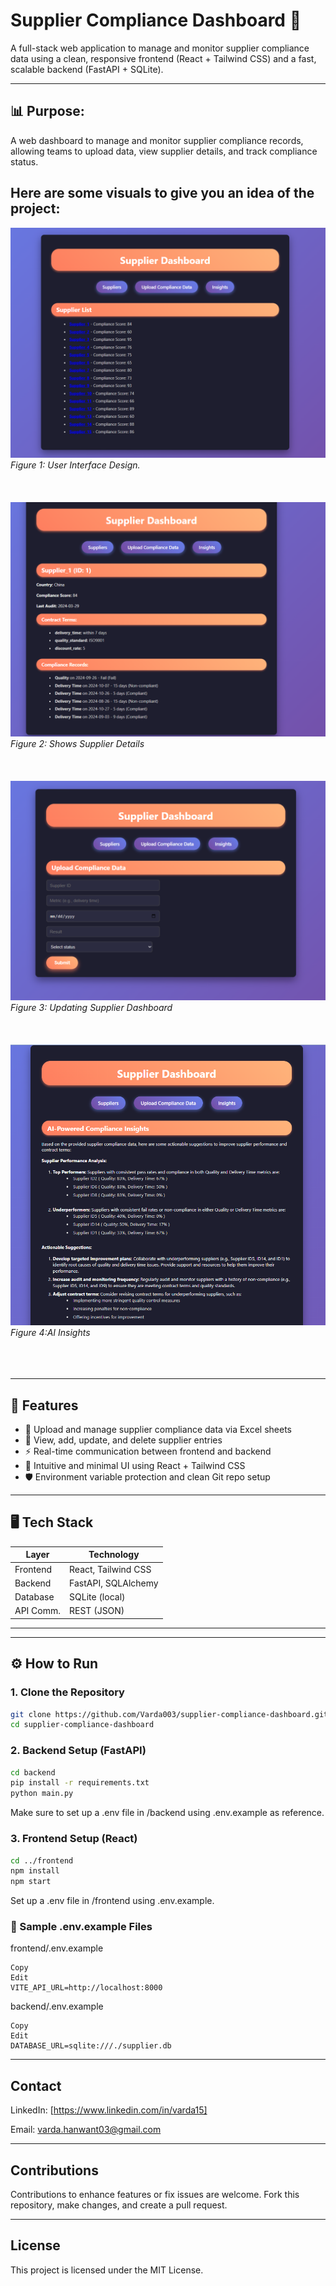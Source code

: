 # Supplier Compliance Dashboard 🚀

A full-stack web application to manage and monitor supplier compliance data using a clean, responsive frontend (React + Tailwind CSS) and a fast, scalable backend (FastAPI + SQLite).

---

## 📊 Purpose:
A web dashboard to manage and monitor supplier compliance records, allowing teams to upload data, view supplier details, and track compliance status.

## Here are some visuals to give you an idea of the project:

![UI Design](assets/img1.png) <!-- Replace with the actual path -->
*Figure 1: User Interface Design.*
<br><br>
<br><br>
![Project Overview](assets/img2.png) <!-- Replace with the actual path -->
*Figure 2: Shows Supplier Details*
<br><br>
<br><br>
![Features Demo](assets/img3.png) <!-- Replace with the actual path -->
*Figure 3: Updating Supplier Dashboard*
<br><br>
<br><br>
![Features Demo](assets/img4.png) <!-- Replace with the actual path -->
*Figure 4:AI Insights*
<br><br>
<br><br>

---

## 🧩 Features

- 📂 Upload and manage supplier compliance data via Excel sheets  
- 🧾 View, add, update, and delete supplier entries  
- ⚡ Real-time communication between frontend and backend  
- 🎨 Intuitive and minimal UI using React + Tailwind CSS  
- 🛡️ Environment variable protection and clean Git repo setup  

---

## 🖥️ Tech Stack

| Layer       | Technology         |
|------------|--------------------|
| Frontend   | React, Tailwind CSS |
| Backend    | FastAPI, SQLAlchemy |
| Database   | SQLite (local)      |
| API Comm.  | REST (JSON)         |

---


---

## ⚙️ How to Run

### 1. Clone the Repository

```bash
git clone https://github.com/Varda003/supplier-compliance-dashboard.git
cd supplier-compliance-dashboard
```
### 2. Backend Setup (FastAPI)
```bash
cd backend
pip install -r requirements.txt
python main.py
```
Make sure to set up a .env file in /backend using .env.example as reference.

### 3. Frontend Setup (React)
``` bash
cd ../frontend
npm install
npm start
```
Set up a .env file in /frontend using .env.example.

### 🧪 Sample .env.example Files
frontend/.env.example
```env
Copy
Edit
VITE_API_URL=http://localhost:8000
```
backend/.env.example
```env
Copy
Edit
DATABASE_URL=sqlite:///./supplier.db
```
---

## Contact
LinkedIn: [https://www.linkedin.com/in/varda15]

Email: varda.hanwant03@gmail.com

---

## Contributions
Contributions to enhance features or fix issues are welcome. Fork this repository, make changes, and create a pull request.

---

## License
This project is licensed under the MIT License.


